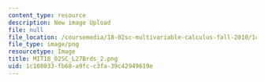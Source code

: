 ```yaml
---
content_type: resource
description: New image Upload
file: null
file_location: /coursemedia/18-02sc-multivariable-calculus-fall-2010/1c108033fb68a9fcc3fa39c42949619e_MIT18_02SC_L27Brds_2.png
file_type: image/png
resourcetype: Image
title: MIT18_02SC_L27Brds_2.png
uid: 1c108033-fb68-a9fc-c3fa-39c42949619e
---
```

